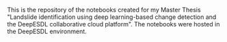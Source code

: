 This is the repository of the notebooks created for my Master Thesis "Landslide identification using deep learning-based change detection and the DeepESDL collaborative cloud platform". The notebooks were hosted in the DeepESDL environment. 
